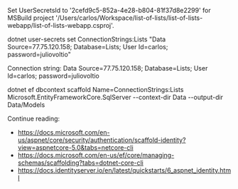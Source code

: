 Set UserSecretsId to '2cefd9c5-852a-4e28-b804-81f37d8e2299' for MSBuild project '/Users/carlos/Workspace/list-of-lists/list-of-lists-webapp/list-of-lists-webapp.csproj'.

dotnet user-secrets set ConnectionStrings:Lists "Data Source=77.75.120.158; Database=Lists; User Id=carlos; password=juliovoltio"

Connection string: 
Data Source=77.75.120.158; Database=Lists; User Id=carlos; password=juliovoltio

dotnet ef dbcontext scaffold Name=ConnectionStrings:Lists Microsoft.EntityFrameworkCore.SqlServer --context-dir Data --output-dir Data/Models


Continue reading: 
- https://docs.microsoft.com/en-us/aspnet/core/security/authentication/scaffold-identity?view=aspnetcore-5.0&tabs=netcore-cli
- https://docs.microsoft.com/en-us/ef/core/managing-schemas/scaffolding?tabs=dotnet-core-cli
- https://docs.identityserver.io/en/latest/quickstarts/6_aspnet_identity.html


